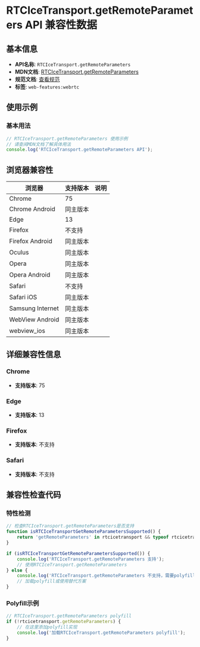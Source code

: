 # RTCIceTransport.getRemoteParameters API 兼容性数据

## 基本信息

- **API名称**: `RTCIceTransport.getRemoteParameters`
- **MDN文档**: [RTCIceTransport.getRemoteParameters](https://developer.mozilla.org/docs/Web/API/RTCIceTransport/getRemoteParameters)
- **规范文档**: [查看规范](https://w3c.github.io/webrtc-pc/#dom-rtcicetransport-getremoteparameters)
- **标签**: `web-features:webrtc`

## 使用示例

### 基本用法

```javascript
// RTCIceTransport.getRemoteParameters 使用示例
// 请查阅MDN文档了解具体用法
console.log('RTCIceTransport.getRemoteParameters API');
```

## 浏览器兼容性

| 浏览器 | 支持版本 | 说明 |
|--------|----------|------|
| Chrome | 75 |  |
| Chrome Android | 同主版本 |  |
| Edge | 13 |  |
| Firefox | 不支持 |  |
| Firefox Android | 同主版本 |  |
| Oculus | 同主版本 |  |
| Opera | 同主版本 |  |
| Opera Android | 同主版本 |  |
| Safari | 不支持 |  |
| Safari iOS | 同主版本 |  |
| Samsung Internet | 同主版本 |  |
| WebView Android | 同主版本 |  |
| webview_ios | 同主版本 |  |

## 详细兼容性信息

### Chrome

- **支持版本**: 75

### Edge

- **支持版本**: 13

### Firefox

- **支持版本**: 不支持

### Safari

- **支持版本**: 不支持

## 兼容性检查代码

### 特性检测

```javascript
// 检查RTCIceTransport.getRemoteParameters是否支持
function isRTCIceTransportGetRemoteParametersSupported() {
    return 'getRemoteParameters' in rtcicetransport && typeof rtcicetransport.getRemoteParameters === 'function';
}

if (isRTCIceTransportGetRemoteParametersSupported()) {
    console.log('RTCIceTransport.getRemoteParameters 支持');
    // 使用RTCIceTransport.getRemoteParameters
} else {
    console.log('RTCIceTransport.getRemoteParameters 不支持，需要polyfill');
    // 加载polyfill或使用替代方案
}
```

### Polyfill示例

```javascript
// RTCIceTransport.getRemoteParameters polyfill
if (!rtcicetransport.getRemoteParameters) {
    // 在这里添加polyfill实现
    console.log('加载RTCIceTransport.getRemoteParameters polyfill');
}
```

